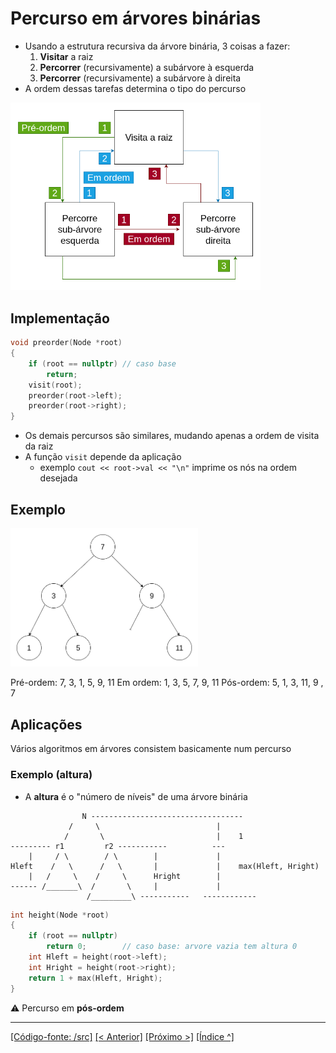 # Percurso em árvores binárias

- Usando a estrutura recursiva da árvore binária, 3 coisas a fazer:
    1. **Visitar** a raiz
    2. **Percorrer** (recursivamente) a subárvore à esquerda
    3. **Percorrer** (recursivamente) a subárvore à direita
- A ordem dessas tarefas determina o tipo do percurso
<img src="./percursos.png" width=400/>

## Implementação

```cpp
void preorder(Node *root)  
{
    if (root == nullptr) // caso base
        return;             
    visit(root);
    preorder(root->left);
    preorder(root->right);
}
```
- Os demais percursos são similares, mudando apenas a ordem de visita da raiz
- A função `visit` depende da aplicação 
    - exemplo `cout << root->val << "\n"` imprime os nós na ordem desejada

## Exemplo

<img src="../aula20/binary_tree.png" width=300/>

Pré-ordem: 7, 3, 1, 5, 9, 11
Em ordem: 1, 3, 5, 7, 9, 11
Pós-ordem: 5, 1, 3, 11, 9 , 7


## Aplicações

Vários algoritmos em árvores consistem basicamente num percurso 

### Exemplo (altura)

- A **altura** é o "número de níveis" de uma árvore binária

```
                N ----------------------------------
             /     \                          |           
            /       \                         |    1
--------- r1         r2 -----------          ---
    |     / \        / \        |             |
Hleft    /   \      /   \       |             |    max(Hleft, Hright)
    |   /     \    /     \      Hright        |
------ /_______\  /       \     |             |
                 /_________\ -----------   ------------

```     

```cpp
int height(Node *root) 
{
    if (root == nullptr)
        return 0;        // caso base: arvore vazia tem altura 0
    int Hleft = height(root->left);
    int Hright = height(root->right);
    return 1 + max(Hleft, Hright);
}
```

⚠️ Percurso em **pós-ordem**


___
[[Código-fonte: /src]](./src)   [[< Anterior]](../aula20/aula20.md) [[Próximo >]](../aula22/aula22.md) [[Índice ^]](../index.md)